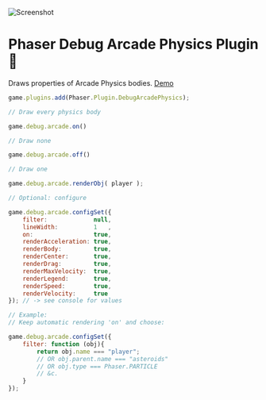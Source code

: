 ![Screenshot](https://samme.github.io/phaser-plugin-debug-arcade-physics/screenshot.png)

# Phaser Debug Arcade Physics Plugin 🚀

Draws properties of Arcade Physics bodies.
[Demo](https://samme.github.io/phaser-plugin-debug-arcade-physics/)

```javascript
game.plugins.add(Phaser.Plugin.DebugArcadePhysics);

// Draw every physics body

game.debug.arcade.on()

// Draw none

game.debug.arcade.off()

// Draw one

game.debug.arcade.renderObj( player );

// Optional: configure

game.debug.arcade.configSet({
    filter:             null,
    lineWidth:          1   ,
    on:                 true,
    renderAcceleration: true,
    renderBody:         true,
    renderCenter:       true,
    renderDrag:         true,
    renderMaxVelocity:  true,
    renderLegend:       true,
    renderSpeed:        true,
    renderVelocity:     true
}); // -> see console for values

// Example:
// Keep automatic rendering 'on' and choose:

game.debug.arcade.configSet({
    filter: function (obj){
        return obj.name === "player";
        // OR obj.parent.name === "asteroids"
        // OR obj.type === Phaser.PARTICLE
        // &c.
    }
});
```
